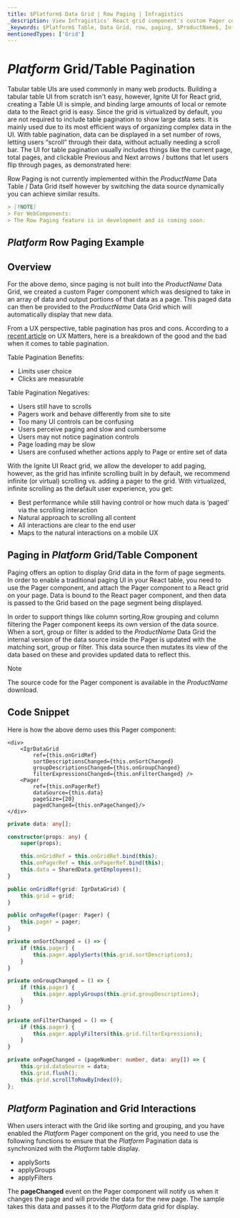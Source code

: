 ```yaml
---
title: $Platform$ Data Grid | Row Paging | Infragistics
_description: View Infragistics' React grid component's custom Pager component which was designed to take in an array of data and output portions of that data as a page.
_keywords: $Platform$ Table, Data Grid, row, paging, $ProductName$, Infragistics
mentionedTypes: ['Grid']
---
```


# $Platform$ Grid/Table Pagination 

Tabular table UIs are used commonly in many web products. Building a tabular table UI from scratch isn't easy, however, Ignite UI for React grid, creating a Table UI is simple, and binding large amounts of local or remote data to the React grid is easy.  Since the grid is virtualized by default, you are not required to include table pagination to show large data sets.  It is mainly used due to its most efficient ways of organizing complex data in the UI. With table pagination, data can be displayed in a set number of rows, letting users “scroll” through their data, without actually needing a scroll bar. The UI for table pagination usually includes things like the current page, total pages, and clickable Previous and Next arrows / buttons that let users flip through pages, as demonstrated here: 

Row Paging is not currently implemented within the $ProductName$ Data Table / Data Grid itself however by switching the data source dynamically you can achieve similar results.

```md
> [!NOTE]
> For WebComponents:
> The Row Paging feature is in development and is coming soon.
```

## $Platform$ Row Paging Example


<code-view style="height: 600px"
           data-demos-base-url="{environment:demosBaseUrl}"
           iframe-src="{environment:demosBaseUrl}/grids/data-grid-row-paging"
           alt="$Platform$ Row Paging Example"
           github-src="grids/data-grid/row-paging">
</code-view>

<div class="divider--half"></div>

## Overview

For the above demo, since paging is not built into the $ProductName$ Data Grid, we created a custom Pager component which was designed to take in an array of data and output portions of that data as a page.  This paged data can then be provided to the $ProductName$ Data Grid which will automatically display that new data.

From a UX perspective, table pagination has pros and cons.  According to a [recent article](https://www.uxmatters.com/mt/archives/2018/11/paging-scrolling-and-infinite-scroll.php) on UX Matters, here is a breakdown of the good and the bad when it comes to table pagination. 

Table Pagination Benefits: 

- Limits user choice 
- Clicks are measurable 

Table Pagination Negatives: 

- Users still have to scrolls 
- Pagers work and behave differently from site to site 
- Too many UI controls can be confusing 
- Users perceive paging and slow and cumbersome 
- Users may not notice pagination controls 
- Page loading may be slow 
- Users are confused whether actions apply to Page or entire set of data 

With the Ignite UI React grid, we allow the developer to add paging, however, as the grid has infinite scrolling built in by default, we recommend infinite (or virtual) scrolling vs. adding a pager to the grid.  With virtualized, infinite scrolling as the default user experience, you get: 

- Best performance while still having control or how much data is ‘paged’ via the scrolling interaction 
- Natural approach to scrolling all content 
- All interactions are clear to the end user 
- Maps to the natural interactions on a mobile UX 

## Paging in $Platform$ Grid/Table Component 

Paging offers an option to display Grid data in the form of page segments. In order to enable a traditional paging UI in your React table, you need to use the Pager component, and attach the Pager component to a React grid on your page.  Data is bound to the React pager component, and then data is passed to the Grid based on the page segment being displayed.  

In order to support things like column sorting,Row grouping and column filtering the Pager component keeps its own version of the data source.  When a sort, group or filter is added to the $ProductName$ Data Grid the internal version of the data source inside the Pager is updated with the matching sort, group or filter.  This data source then mutates its view of the data based on these and provides updated data to reflect this.

> [!NOTE]
>
> The source code for the Pager component is available in the $ProductName$ download.

## Code Snippet

Here is how the above demo uses this Pager component:

```tsx
<div>
    <IgrDataGrid
        ref={this.onGridRef}
        sortDescriptionsChanged={this.onSortChanged}
        groupDescriptionsChanged={this.onGroupChanged}
        filterExpressionsChanged={this.onFilterChanged} />
    <Pager
        ref={this.onPagerRef}
        dataSource={this.data}
        pageSize={20}
        pagedChanged={this.onPageChanged}/>
</div>
```

```ts
private data: any[];

constructor(props: any) {
    super(props);

    this.onGridRef = this.onGridRef.bind(this);
    this.onPagerRef = this.onPagerRef.bind(this);
    this.data = SharedData.getEmployees();
}

public onGridRef(grid: IgrDataGrid) {
    this.grid = grid;
}

public onPageRef(pager: Pager) {
    this.pager = pager;
}

private onSortChanged = () => {
    if (this.pager) {
        this.pager.applySorts(this.grid.sortDescriptions);
    }
}

private onGroupChanged = () => {
    if (this.pager) {
        this.pager.applyGroups(this.grid.groupDescriptions);
    }
}

private onFilterChanged = () => {
    if (this.pager) {
        this.pager.applyFilters(this.grid.filterExpressions);
    }
}

private onPageChanged = (pageNumber: number, data: any[]) => {
    this.grid.dataSource = data;
    this.grid.flush();
    this.grid.scrollToRowByIndex(0);
};
```

## $Platform$ Pagination and Grid Interactions 

When users interact with the Grid like sorting and grouping, and you have enabled the $Platform$ Pager component on the grid, you need to use the following functions to ensure that the $Platform$ Pagination data is synchronized with the $Platform$ table display. 

- applySorts 
- applyGroups 
- applyFilters 

The <b>pageChanged</b> event on the Pager component will notify us when it changes the page and will provide the data for the new page.  The sample takes this data and passes it to the $Platform$ data grid for display.